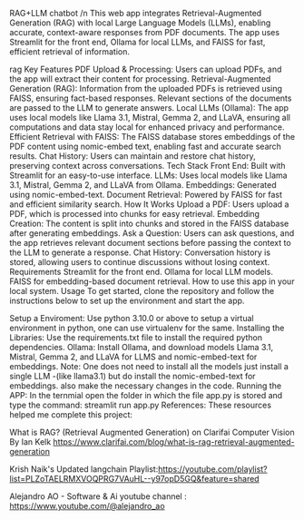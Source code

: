 RAG+LLM chatbot /n
This web app integrates Retrieval-Augmented Generation (RAG) with local Large Language Models (LLMs), enabling accurate, context-aware responses from PDF documents. The app uses Streamlit for the front end, Ollama for local LLMs, and FAISS for fast, efficient retrieval of information.

rag
Key Features
PDF Upload & Processing: Users can upload PDFs, and the app will extract their content for processing.
Retrieval-Augmented Generation (RAG): Information from the uploaded PDFs is retrieved using FAISS, ensuring fact-based responses. Relevant sections of the documents are passed to the LLM to generate answers.
Local LLMs (Ollama): The app uses local models like Llama 3.1, Mistral, Gemma 2, and LLaVA, ensuring all computations and data stay local for enhanced privacy and performance.
Efficient Retrieval with FAISS: The FAISS database stores embeddings of the PDF content using nomic-embed text, enabling fast and accurate search results.
Chat History: Users can maintain and restore chat history, preserving context across conversations.
Tech Stack
Front End: Built with Streamlit for an easy-to-use interface.
LLMs: Uses local models like Llama 3.1, Mistral, Gemma 2, and LLaVA from Ollama.
Embeddings: Generated using nomic-embed-text.
Document Retrieval: Powered by FAISS for fast and efficient similarity search.
How It Works
Upload a PDF: Users upload a PDF, which is processed into chunks for easy retrieval.
Embedding Creation: The content is split into chunks and stored in the FAISS database after generating embeddings.
Ask a Question: Users can ask questions, and the app retrieves relevant document sections before passing the context to the LLM to generate a response.
Chat History: Conversation history is stored, allowing users to continue discussions without losing context.
Requirements
Streamlit for the front end.
Ollama for local LLM models.
FAISS for embedding-based document retrieval.
How to use this app in your local system.
Usage
To get started, clone the repository and follow the instructions below to set up the environment and start the app.

Setup a Enviroment: Use python 3.10.0 or above to setup a virtual environment in python, one can use virtualenv for the same.
Installing the Libraries: Use the requirements.txt file to install the required python dependencies.
Ollama: Install Ollama, and download models Llama 3.1, Mistral, Gemma 2, and LLaVA for LLMS and nomic-embed-text for embeddings. Note: One does not need to install all the models just install a single LLM -(like llama3.1) but do install the nomic-embed-text for embeddings. also make the necessary changes in the code.
Running the APP: In the ternmial open the folder in which the file app.py is stored and type the command: streamlit run app.py
References:
These resources helped me complete this project:

What is RAG? (Retrieval Augmented Generation) on Clarifai Computer Vision By Ian Kelk https://www.clarifai.com/blog/what-is-rag-retrieval-augmented-generation

Krish Naik's Updated langchain Playlist:https://youtube.com/playlist?list=PLZoTAELRMXVOQPRG7VAuHL--y97opD5GQ&feature=shared

Alejandro AO - Software & Ai youtube channel : https://www.youtube.com/@alejandro_ao

